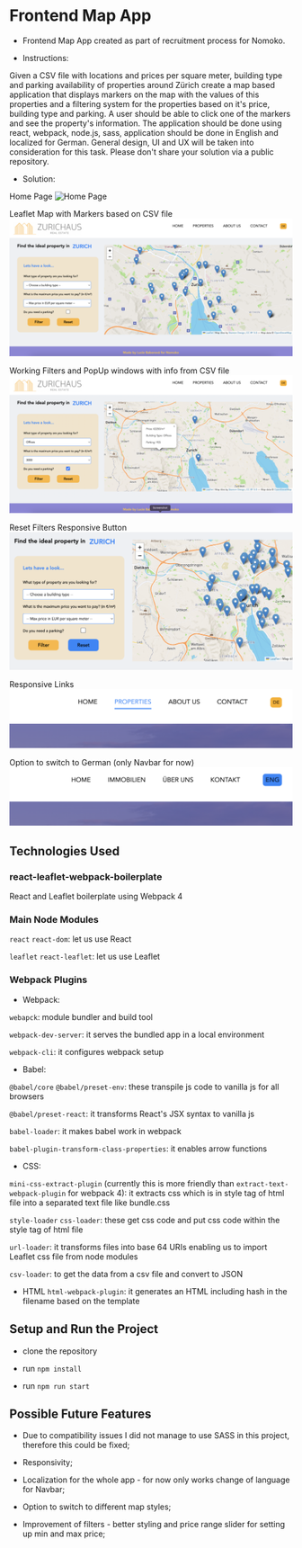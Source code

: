 # Frontend Map App

- Frontend Map App created as part of recruitment process for Nomoko.

- Instructions:

Given a CSV file with locations and prices per square meter, building type and parking availability of properties around Zürich create a map based application that displays markers on the map with the values of this properties and a filtering system for the properties based on it's price, building type and parking. A user should be able to click one of the markers and see the property's information. The application should be done using react, webpack, node.js, sass, application should be done in English and localized for German. General design, UI and UX will be taken into consideration for this task.
Please don't share your solution via a public repository.

- Solution:

Home Page
![Home Page](./public/home.png)

Leaflet Map with Markers based on CSV file
![Leaflet Map](./public/leafletMap.png)

Working Filters and PopUp windows with info from CSV file
![Working Filters](./public/workingFilters.png)

Reset Filters Responsive Button
![Reset Filters](./public/resetButton.png)

Responsive Links
![Responsive Links](./public/responsiveLinks.png)

Option to switch to German (only Navbar for now)
![Language Change](./public/langChange.png)

## Technologies Used

### react-leaflet-webpack-boilerplate
React and Leaflet boilerplate using Webpack 4

### Main Node Modules

`react` `react-dom`: let us use React

`leaflet` `react-leaflet`: let us use Leaflet

### Webpack Plugins

- Webpack:

`webapck`: module bundler and build tool

`webpack-dev-server`: it serves the bundled app in a local environment

`webpack-cli`: it configures webpack setup

- Babel:

`@babel/core` `@babel/preset-env`: these transpile js code to vanilla js for all browsers

`@babel/preset-react`: it transforms React's JSX syntax to vanilla js

`babel-loader`: it makes babel work in webpack

`babel-plugin-transform-class-properties`: it enables arrow functions

- CSS:

`mini-css-extract-plugin` (currently this is more friendly than `extract-text-webpack-plugin` for webpack 4): it extracts css which is in style tag of html file into a separated text file like bundle.css

`style-loader` `css-loader`: these get css code and put css code within the style tag of html file

`url-loader`: it transforms files into base 64 URIs enabling us to import Leaflet css file from node modules

`csv-loader`: to get the data from a csv file and convert to JSON

- HTML
`html-webpack-plugin`: it generates an HTML including hash in the filename based on the template

## Setup and Run the Project

- clone the repository

- run `npm install`

- run `npm run start`

## Possible Future Features

- Due to compatibility issues I did not manage to use SASS in this project, therefore this could be fixed;

- Responsivity;

- Localization for the whole app - for now only works change of language for Navbar;

- Option to switch to different map styles;

- Improvement of filters - better styling and price range slider for setting up min and max price;